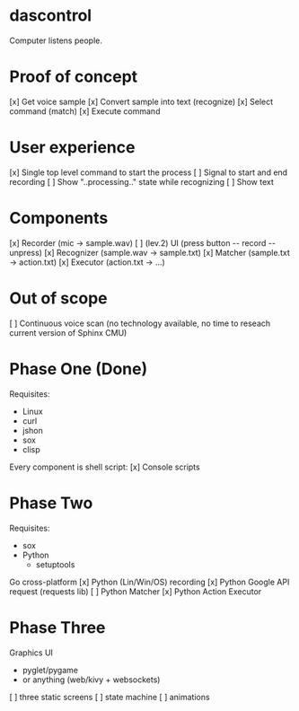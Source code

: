 dascontrol
==========

Computer listens people.


Proof of concept
================

[x] Get voice sample
[x] Convert sample into text (recognize)
[x] Select command (match)
[x] Execute command


User experience
===============
[x] Single top level command to start the process
[ ] Signal to start and end recording
[ ] Show "..processing.." state while recognizing
[ ] Show text


Components
==========
[x] Recorder   (mic -> sample.wav)
  [ ] (lev.2) UI (press button -- record -- unpress)
[x] Recognizer (sample.wav -> sample.txt)
[x] Matcher    (sample.txt -> action.txt)
[x] Executor   (action.txt -> ...)


Out of scope
=============
[ ] Continuous voice scan
     (no technology available, no time to reseach
      current version of Sphinx CMU)


Phase One (Done)
================
Requisites:
 * Linux
 * curl
 * jshon
 * sox
 * clisp

Every component is shell script:
[x] Console scripts


Phase Two
=========
Requisites:
 * sox
 * Python
   * setuptools

Go cross-platform
[x] Python (Lin/Win/OS) recording
[x] Python Google API request (requests lib)
[ ] Python Matcher
[x] Python Action Executor


Phase Three
===========
Graphics UI
  * pyglet/pygame
  * or anything (web/kivy + websockets)

[ ] three static screens
[ ] state machine
[ ] animations
